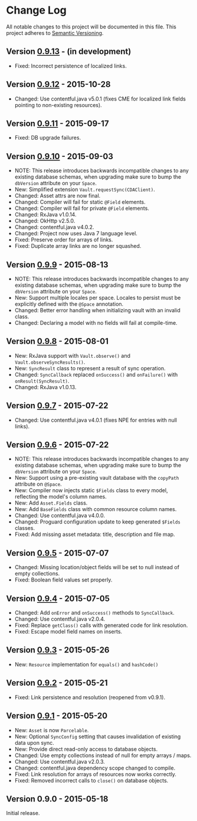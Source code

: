 # Change Log
All notable changes to this project will be documented in this file.
This project adheres to [Semantic Versioning](http://semver.org/).

## Version [0.9.13][unreleased] - (in development)
- Fixed: Incorrect persistence of localized links.

## Version [0.9.12] - 2015-10-28
- Changed: Use contentful.java v5.0.1 (fixes CME for localized link fields pointing to non-existing resources).

## Version [0.9.11] - 2015-09-17
- Fixed: DB upgrade failures.

## Version [0.9.10] - 2015-09-03
- NOTE: This release introduces backwards incompatible changes to any existing database schemas, when upgrading make sure to bump the `dbVersion` attribute on your `Space`.
- New: Simplified extension `Vault.requestSync(CDAClient)`.
- Changed: Asset attrs are now final.
- Changed: Compiler will fail for static `@Field` elements.
- Changed: Compiler will fail for private `@Field` elements.
- Changed: RxJava v1.0.14.
- Changed: OkHttp v2.5.0.
- Changed: contentful.java v4.0.2.
- Changed: Project now uses Java 7 language level.
- Fixed: Preserve order for arrays of links.
- Fixed: Duplicate array links are no longer squashed.

## Version [0.9.9] - 2015-08-13
- NOTE: This release introduces backwards incompatible changes to any existing database schemas, when upgrading make sure to bump the `dbVersion` attribute on your `Space`.
- New: Support multiple locales per space. Locales to persist must be explicitly defined with the `@Space` annotation.
- Changed: Better error handling when initializing vault with an invalid class.
- Changed: Declaring a model with no fields will fail at compile-time.

## Version [0.9.8] - 2015-08-01
- New: RxJava support with `Vault.observe()` and `Vault.observeSyncResults()`.
- New: `SyncResult` class to represent a result of sync operation.
- Changed: `SyncCallback` replaced `onSuccess()` and `onFailure()` with `onResult(SyncResult)`.
- Changed: RxJava v1.0.13.

## Version [0.9.7] - 2015-07-22
- Changed: Use contentful.java v4.0.1 (fixes NPE for entries with null links).

## Version [0.9.6] - 2015-07-22
- NOTE: This release introduces backwards incompatible changes to any existing database schemas, when upgrading make sure to bump the `dbVersion` attribute on your `Space`.
- New: Support using a pre-existing vault database with the `copyPath` attribute on `@Space`. 
- New: Compiler now injects static `$Fields` class to every model, reflecting the model's column names.
- New: Add `Asset.Fields` class.
- New: Add `BaseFields` class with common resource column names.
- Changed: Use contentful.java v4.0.0.
- Changed: Proguard configuration update to keep generated `$Fields` classes.
- Fixed: Add missing asset metadata: title, description and file map.

## Version [0.9.5] - 2015-07-07
- Changed: Missing location/object fields will be set to null instead of empty collections.
- Fixed: Boolean field values set properly.

## Version [0.9.4] - 2015-07-05
- Changed: Add `onError` and `onSuccess()` methods to `SyncCallback`.
- Changed: Use contentful.java v2.0.4.
- Fixed: Replace `getClass()` calls with generated code for link resolution.
- Fixed: Escape model field names on inserts.

## Version [0.9.3] - 2015-05-26
- New: `Resource` implementation for `equals()` and `hashCode()`

## Version [0.9.2] - 2015-05-21
- Fixed: Link persistence and resolution (reopened from v0.9.1).

## Version [0.9.1] - 2015-05-20
- New: `Asset` is now `Parcelable`.
- New: Optional `SyncConfig` setting that causes invalidation of existing data upon sync.
- New: Provide direct read-only access to database objects.
- Changed: Use empty collections instead of null for empty arrays / maps.
- Changed: Use contentful.java v2.0.3.
- Changed: contentful.java dependency scope changed to compile.
- Fixed: Link resolution for arrays of resources now works correctly.
- Fixed: Removed incorrect calls to `close()` on database objects.

## Version 0.9.0 - 2015-05-18
Initial release.
 
[unreleased]: https://github.com/contentful/vault/compare/vault-parent-0.9.12...HEAD
[0.9.12]: https://github.com/contentful/vault/compare/vault-parent-0.9.12...vault-parent-0.9.12
[0.9.11]: https://github.com/contentful/vault/compare/vault-parent-0.9.10...vault-parent-0.9.11
[0.9.10]: https://github.com/contentful/vault/compare/vault-parent-0.9.9...vault-parent-0.9.10
[0.9.9]: https://github.com/contentful/vault/compare/vault-parent-0.9.8...vault-parent-0.9.9
[0.9.8]: https://github.com/contentful/vault/compare/vault-parent-0.9.7...vault-parent-0.9.8
[0.9.7]: https://github.com/contentful/vault/compare/vault-parent-0.9.6...vault-parent-0.9.7
[0.9.6]: https://github.com/contentful/vault/compare/vault-parent-0.9.5...vault-parent-0.9.6
[0.9.5]: https://github.com/contentful/vault/compare/vault-parent-0.9.4...vault-parent-0.9.5
[0.9.4]: https://github.com/contentful/vault/compare/vault-parent-0.9.3...vault-parent-0.9.4
[0.9.3]: https://github.com/contentful/vault/compare/v0.9.2...vault-parent-0.9.3
[0.9.2]: https://github.com/contentful/vault/compare/v0.9.1...v0.9.2
[0.9.1]: https://github.com/contentful/vault/compare/v0.9.0...v0.9.1
